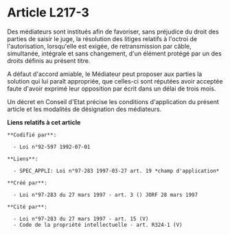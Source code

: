 # Article L217-3

Des médiateurs sont institués afin de favoriser, sans préjudice du droit des parties de saisir le juge, la résolution des
litiges relatifs à l'octroi de l'autorisation, lorsqu'elle est exigée, de retransmission par câble, simultanée, intégrale et
sans changement, d'un élément protégé par un des droits définis au présent titre.

A défaut d'accord amiable, le Médiateur peut proposer aux parties la solution qui lui paraît appropriée, que celles-ci sont
réputées avoir acceptée faute d'avoir exprimé leur opposition par écrit dans un délai de trois mois.

Un décret en Conseil d'Etat précise les conditions d'application du présent article et les modalités de désignation des
médiateurs.

**Liens relatifs à cet article**

	**Codifié par**:

	  - Loi n°92-597 1992-07-01

	**Liens**:

	  - SPEC_APPLI: Loi n°97-283 1997-03-27 art. 19 *champ d'application*

	**Créé par**:

	  - Loi n°97-283 du 27 mars 1997 - art. 3 () JORF 28 mars 1997

	**Cité par**:

	  - Loi n°97-283 du 27 mars 1997 - art. 15 (V)
	  - Code de la propriété intellectuelle - art. R324-1 (V)
